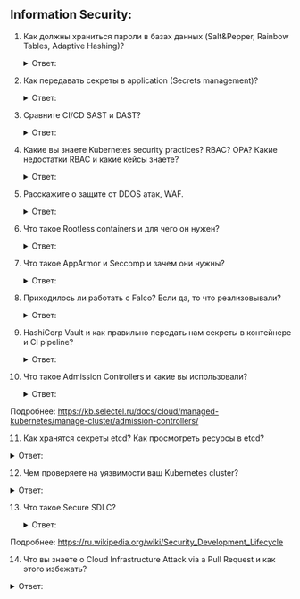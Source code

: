 ## Information Security:

1. Как должны храниться пароли в базах данных (Salt&Pepper, Rainbow Tables, Adaptive Hashing)?
   <details>
      <summary> Ответ: </summary>

   Подробнее: https://habr.com/ru/company/acribia/blog/413157/
    </details>


2. Как передавать секреты в application (Secrets management)?
   <details>
      <summary> Ответ: </summary>

   Подробнее: https://habr.com/ru/company/oleg-bunin/blog/438740/
    </details>


3. Сравните CI/CD SAST и DAST?
   <details>
      <summary> Ответ: </summary>

   Подробнее: https://itsecforu.ru/2022/02/21/🐛-sast-или-dast-что-лучше-использовать-для-те/
    </details>


4. Какие вы знаете Kubernetes security practices? RBAC? OPA? Какие недостатки RBAC и какие кейсы знаете?
   <details>
      <summary> Ответ: </summary>

   Подробнее: https://habr.com/ru/company/southbridge/blog/655409/
    </details>


5. Расскажите о защите от DDOS атак, WAF.
   <details>
      <summary> Ответ: </summary>

   Подробнее: https://www.anti-malware.ru/practice/methods/How-to-protect-from-DDoS-correctly
    </details>


6. Что такое Rootless containers и для чего он нужен?
   <details>
      <summary> Ответ: </summary>

   Подробнее: https://itsecforu.ru/2022/03/22/🐳-что-такое-docker-без-root-rootless/
    </details>


7. Что такое AppArmor и Seccomp и зачем они нужны?
   <details>
      <summary> Ответ: </summary>

   AppArmor - это реализация Модуля безопасности линукс по управлению доступом на основе имен. AppArmor ограничивает отдельные программы набором перечисленных файлов и возможностями в соответствии с правилами Posix 1003.1e.

   Seccomp (сокращение от secure computing) — механизм ядра Linuх, позволяющий процессам определять системные вызовы, которые они будут использовать. Если злоумышленник получит возможность выполнить произвольный код, seccomp не даст ему использовать системные вызовы, которые не были заранее объявлены.

    Seccomp — разработка Google. Он используется, в частности, в браузере Google Chrome для запуска плагинов.

   Подробнее: 

    https://help.ubuntu.ru/wiki/руководство_по_ubuntu_server/безопасность/apparmor

   https://habr.com/ru/company/selectel/blog/322046/   
    </details>


8. Приходилось ли работать с Falco? Если да, то что реализовывали?
   <details>
      <summary> Ответ: </summary>
    Ваш опыт
   Подробнее:
    </details>


9. HashiCorp Vault и как правильно передать нам секреты в контейнере и CI pipeline?
   <details>
      <summary> Ответ: </summary>

   Подробнее: https://habr.com/ru/company/oleg-bunin/blog/438740/
    </details>


10. Что такое Admission Controllers и какие вы использовали?
    <details>
      <summary> Ответ: </summary>

    Admission Controllers (контроллеры доступа) позволяют добавить дополнительные опции в работу Kubernetes для изменения или валидации объектов при запросах к Kubernetes API. Если в результате работы контроллера запрос отклоняется, то отклоняется весь запрос к API-серверу, а конечному пользователю возвращается ошибка.

Подробнее: https://kb.selectel.ru/docs/cloud/managed-kubernetes/manage-cluster/admission-controllers/
</details>


11. Как хранятся секреты etcd? Как просмотреть ресурсы в etcd?
   <details>
      <summary> Ответ: </summary>

Подробнее: https://habr.com/ru/company/southbridge/blog/658123/
</details>


12. Чем проверяете на уязвимости ваш Kubernetes cluster?
   <details>
      <summary> Ответ: </summary>

Подробнее: https://habr.com/ru/company/otus/blog/664546/
</details>


13. Что такое Secure SDLC?
    <details>
      <summary> Ответ: </summary>
    
    Security Development Lifecycle (SDL, жизненный цикл безопасной разработки) — концепция разработки, заключающаяся в формировании требований к приложению, безопасном программировании, тестировании, сертификации, эксплуатации и обновлении.

Подробнее: https://ru.wikipedia.org/wiki/Security_Development_Lifecycle
</details>


14. Что вы знаете о Cloud Infrastructure Attack via a Pull Request и как этого избежать?
   <details>
      <summary> Ответ: </summary>

Подробнее: https://goteleport.com/blog/hack-via-pull-request/
</details>
